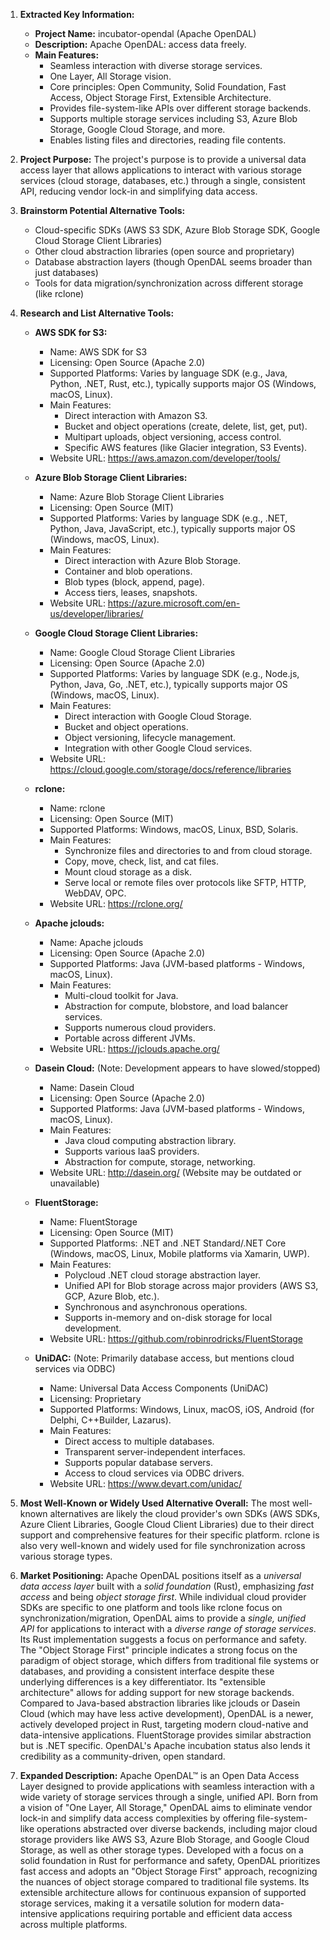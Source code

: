 1.  **Extracted Key Information:**
    *   **Project Name:** incubator-opendal (Apache OpenDAL)
    *   **Description:** Apache OpenDAL: access data freely.
    *   **Main Features:**
        *   Seamless interaction with diverse storage services.
        *   One Layer, All Storage vision.
        *   Core principles: Open Community, Solid Foundation, Fast Access, Object Storage First, Extensible Architecture.
        *   Provides file-system-like APIs over different storage backends.
        *   Supports multiple storage services including S3, Azure Blob Storage, Google Cloud Storage, and more.
        *   Enables listing files and directories, reading file contents.

2.  **Project Purpose:** The project's purpose is to provide a universal data access layer that allows applications to interact with various storage services (cloud storage, databases, etc.) through a single, consistent API, reducing vendor lock-in and simplifying data access.

3.  **Brainstorm Potential Alternative Tools:**
    *   Cloud-specific SDKs (AWS S3 SDK, Azure Blob Storage SDK, Google Cloud Storage Client Libraries)
    *   Other cloud abstraction libraries (open source and proprietary)
    *   Database abstraction layers (though OpenDAL seems broader than just databases)
    *   Tools for data migration/synchronization across different storage (like rclone)

4.  **Research and List Alternative Tools:**

    *   **AWS SDK for S3:**
        *   Name: AWS SDK for S3
        *   Licensing: Open Source (Apache 2.0)
        *   Supported Platforms: Varies by language SDK (e.g., Java, Python, .NET, Rust, etc.), typically supports major OS (Windows, macOS, Linux).
        *   Main Features:
            *   Direct interaction with Amazon S3.
            *   Bucket and object operations (create, delete, list, get, put).
            *   Multipart uploads, object versioning, access control.
            *   Specific AWS features (like Glacier integration, S3 Events).
        *   Website URL: https://aws.amazon.com/developer/tools/

    *   **Azure Blob Storage Client Libraries:**
        *   Name: Azure Blob Storage Client Libraries
        *   Licensing: Open Source (MIT)
        *   Supported Platforms: Varies by language SDK (e.g., .NET, Python, Java, JavaScript, etc.), typically supports major OS (Windows, macOS, Linux).
        *   Main Features:
            *   Direct interaction with Azure Blob Storage.
            *   Container and blob operations.
            *   Blob types (block, append, page).
            *   Access tiers, leases, snapshots.
        *   Website URL: https://azure.microsoft.com/en-us/developer/libraries/

    *   **Google Cloud Storage Client Libraries:**
        *   Name: Google Cloud Storage Client Libraries
        *   Licensing: Open Source (Apache 2.0)
        *   Supported Platforms: Varies by language SDK (e.g., Node.js, Python, Java, Go, .NET, etc.), typically supports major OS (Windows, macOS, Linux).
        *   Main Features:
            *   Direct interaction with Google Cloud Storage.
            *   Bucket and object operations.
            *   Object versioning, lifecycle management.
            *   Integration with other Google Cloud services.
        *   Website URL: https://cloud.google.com/storage/docs/reference/libraries

    *   **rclone:**
        *   Name: rclone
        *   Licensing: Open Source (MIT)
        *   Supported Platforms: Windows, macOS, Linux, BSD, Solaris.
        *   Main Features:
            *   Synchronize files and directories to and from cloud storage.
            *   Copy, move, check, list, and cat files.
            *   Mount cloud storage as a disk.
            *   Serve local or remote files over protocols like SFTP, HTTP, WebDAV, OPC.
        *   Website URL: https://rclone.org/

    *   **Apache jclouds:**
        *   Name: Apache jclouds
        *   Licensing: Open Source (Apache 2.0)
        *   Supported Platforms: Java (JVM-based platforms - Windows, macOS, Linux).
        *   Main Features:
            *   Multi-cloud toolkit for Java.
            *   Abstraction for compute, blobstore, and load balancer services.
            *   Supports numerous cloud providers.
            *   Portable across different JVMs.
        *   Website URL: https://jclouds.apache.org/

    *   **Dasein Cloud:** (Note: Development appears to have slowed/stopped)
        *   Name: Dasein Cloud
        *   Licensing: Open Source (Apache 2.0)
        *   Supported Platforms: Java (JVM-based platforms - Windows, macOS, Linux).
        *   Main Features:
            *   Java cloud computing abstraction library.
            *   Supports various IaaS providers.
            *   Abstraction for compute, storage, networking.
        *   Website URL: http://dasein.org/ (Website may be outdated or unavailable)

    *   **FluentStorage:**
        *   Name: FluentStorage
        *   Licensing: Open Source (MIT)
        *   Supported Platforms: .NET and .NET Standard/.NET Core (Windows, macOS, Linux, Mobile platforms via Xamarin, UWP).
        *   Main Features:
            *   Polycloud .NET cloud storage abstraction layer.
            *   Unified API for Blob storage across major providers (AWS S3, GCP, Azure Blob, etc.).
            *   Synchronous and asynchronous operations.
            *   Supports in-memory and on-disk storage for local development.
        *   Website URL: https://github.com/robinrodricks/FluentStorage

    *   **UniDAC:** (Note: Primarily database access, but mentions cloud services via ODBC)
        *   Name: Universal Data Access Components (UniDAC)
        *   Licensing: Proprietary
        *   Supported Platforms: Windows, Linux, macOS, iOS, Android (for Delphi, C++Builder, Lazarus).
        *   Main Features:
            *   Direct access to multiple databases.
            *   Transparent server-independent interfaces.
            *   Supports popular database servers.
            *   Access to cloud services via ODBC drivers.
        *   Website URL: https://www.devart.com/unidac/

5.  **Most Well-Known or Widely Used Alternative Overall:** The most well-known alternatives are likely the cloud provider's own SDKs (AWS SDKs, Azure Client Libraries, Google Cloud Client Libraries) due to their direct support and comprehensive features for their specific platform. rclone is also very well-known and widely used for file synchronization across various storage types.

6.  **Market Positioning:** Apache OpenDAL positions itself as a *universal data access layer* built with a *solid foundation* (Rust), emphasizing *fast access* and being *object storage first*. While individual cloud provider SDKs are specific to one platform and tools like rclone focus on synchronization/migration, OpenDAL aims to provide a *single, unified API* for applications to interact with a *diverse range of storage services*. Its Rust implementation suggests a focus on performance and safety. The "Object Storage First" principle indicates a strong focus on the paradigm of object storage, which differs from traditional file systems or databases, and providing a consistent interface despite these underlying differences is a key differentiator. Its "extensible architecture" allows for adding support for new storage backends. Compared to Java-based abstraction libraries like jclouds or Dasein Cloud (which may have less active development), OpenDAL is a newer, actively developed project in Rust, targeting modern cloud-native and data-intensive applications. FluentStorage provides similar abstraction but is .NET specific. OpenDAL's Apache incubation status also lends it credibility as a community-driven, open standard.

7.  **Expanded Description:** Apache OpenDAL™ is an Open Data Access Layer designed to provide applications with seamless interaction with a wide variety of storage services through a single, unified API. Born from a vision of "One Layer, All Storage," OpenDAL aims to eliminate vendor lock-in and simplify data access complexities by offering file-system-like operations abstracted over diverse backends, including major cloud storage providers like AWS S3, Azure Blob Storage, and Google Cloud Storage, as well as other storage types. Developed with a focus on a solid foundation in Rust for performance and safety, OpenDAL prioritizes fast access and adopts an "Object Storage First" approach, recognizing the nuances of object storage compared to traditional file systems. Its extensible architecture allows for continuous expansion of supported storage services, making it a versatile solution for modern data-intensive applications requiring portable and efficient data access across multiple platforms.
